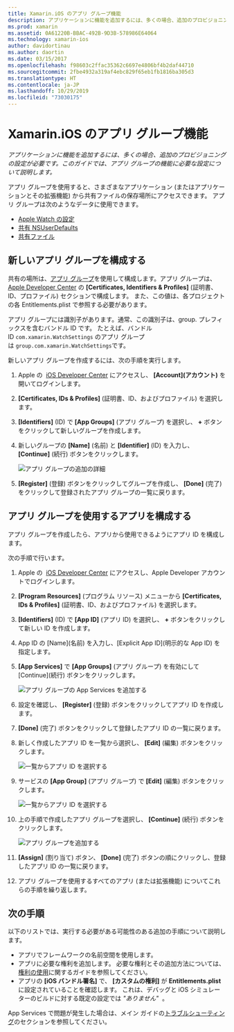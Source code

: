 ```yaml
---
title: Xamarin.iOS のアプリ グループ機能
description: アプリケーションに機能を追加するには、多くの場合、追加のプロビジョニングの設定が必要です。 このガイドでは、アプリ グループの機能に必要な設定について説明します。
ms.prod: xamarin
ms.assetid: 0A61220B-BBAC-492B-9D3B-578986E64064
ms.technology: xamarin-ios
author: davidortinau
ms.author: daortin
ms.date: 03/15/2017
ms.openlocfilehash: f98603c2ffac35362c6697e4806bf4b2daf44710
ms.sourcegitcommit: 2fbe4932a319af4ebc829f65eb1fb1816ba305d3
ms.translationtype: HT
ms.contentlocale: ja-JP
ms.lasthandoff: 10/29/2019
ms.locfileid: "73030175"
---
```

# <a name="app-group-capabilities-in-xamarinios"></a>Xamarin.iOS のアプリ グループ機能

_アプリケーションに機能を追加するには、多くの場合、追加のプロビジョニングの設定が必要です。このガイドでは、アプリ グループの機能に必要な設定について説明します。_

アプリ グループを使用すると、さまざまなアプリケーション (またはアプリケーションとその拡張機能) から共有ファイルの保存場所にアクセスできます。 アプリ グループは次のようなデータに使用できます。

* [Apple Watch の設定](~/ios/watchos/app-fundamentals/settings.md)
* [共有 NSUserDefaults](~/ios/app-fundamentals/user-defaults.md)
* [共有ファイル](~/ios/watchos/app-fundamentals/parent-app.md#files)

## <a name="configure-a-new-app-group"></a>新しいアプリ グループを構成する

共有の場所は、[アプリ グループ](https://developer.apple.com/library/content/documentation/Miscellaneous/Reference/EntitlementKeyReference/Chapters/EnablingAppSandbox.html#//apple_ref/doc/uid/TP40011195-CH4-SW19)を使用して構成します。アプリ グループは、[Apple Developer Center](https://developer.apple.com/account/) の **[Certificates, Identifiers & Profiles]** \(証明書、ID、プロファイル\) セクションで構成します。 また、この値は、各プロジェクトの各 Entitlements.plist で参照する必要があります。

アプリ グループには識別子があります。通常、この識別子は、group. プレフィックスを含むバンドル ID です。 たとえば、バンドル ID `com.xamarin.WatchSettings` のアプリ グループは `group.com.xamarin.WatchSettings`です。

新しいアプリ グループを作成するには、次の手順を実行します。

1. Apple の  [iOS Developer Center](https://developer.apple.com/account/) にアクセスし、 **[Account]\(アカウント\)** を開いてログインします。
2. **[Certificates, IDs & Profiles]** \(証明書、ID、およびプロファイル\) を選択します。
3. **[Identifiers]** \(ID\) で **[App Groups]** \(アプリ グループ\) を選択し、 **+** ボタンをクリックして新しいグループを作成します。
4. 新しいグループの **[Name]** \(名前\) と **[Identifier]** \(ID\) を入力し、 **[Continue]** \(続行\) ボタンをクリックします。 
   
    ![アプリ グループの追加の詳細](app-groups-capabilities-images/image52.png)

5. **[Register]** \(登録\) ボタンをクリックしてグループを作成し、 **[Done]** \(完了\) をクリックして登録されたアプリ グループの一覧に戻ります。

## <a name="configure-an-app-to-use-app-groups"></a>アプリ グループを使用するアプリを構成する

アプリ グループを作成したら、アプリから使用できるようにアプリ ID を構成します。

次の手順で行います。

1. Apple の  [iOS Developer Center](https://developer.apple.com/account/) にアクセスし、Apple Developer アカウントでログインします。
2. **[Program Resources]** \(プログラム リソース\) メニューから **[Certificates, IDs & Profiles]** \(証明書、ID、およびプロファイル\) を選択します。
3. **[Identifiers]** \(ID\) で **[App ID]** \(アプリ ID\) を選択し、 **+** ボタンをクリックして新しい ID を作成します。
4. App ID の [Name]\(名前\) を入力し、[Explicit App ID]\(明示的な App ID\) を指定します。
5. **[App Services]** で **[App Groups]** \(アプリ グループ\) を有効にして [Continue]\(続行\) ボタンをクリックします。

    ![アプリ グループの App Services を追加する](app-groups-capabilities-images/image53.png)

6. 設定を確認し、 **[Register]** \(登録\) ボタンをクリックしてアプリ ID を作成します。
7. **[Done]** \(完了\) ボタンをクリックして登録したアプリ ID の一覧に戻ります。
8. 新しく作成したアプリ ID を一覧から選択し、 **[Edit]** \(編集\) ボタンをクリックします。

    ![一覧からアプリ ID を選択する](app-groups-capabilities-images/image54.png)

9. サービスの **[App Group]** \(アプリ グループ\) で **[Edit]** \(編集\) ボタンをクリックします。

    ![一覧からアプリ ID を選択する](app-groups-capabilities-images/image55.png)

10. 上の手順で作成したアプリ グループを選択し、 **[Continue]** \(続行\) ボタンをクリックします。

    ![アプリ グループを追加する](app-groups-capabilities-images/image56.png)

11. **[Assign]** \(割り当て\) ボタン、 **[Done]** \(完了\) ボタンの順にクリックし、登録したアプリ ID の一覧に戻ります。
12. アプリ グループを使用するすべてのアプリ (または拡張機能) についてこれらの手順を繰り返します。

## <a name="next-steps"></a>次の手順

以下のリストでは、実行する必要がある可能性のある追加の手順について説明します。

* アプリでフレームワークの名前空間を使用します。
* アプリに必要な権利を追加します。 必要な権利とその追加方法については、[権利の使用](~/ios/deploy-test/provisioning/entitlements.md)に関するガイドを参照してください。
* アプリの **[iOS バンドル署名]** で、 **[カスタムの権利]** が **Entitlements.plist** に設定されていることを確認します。 これは、デバッグと iOS シミュレーターのビルドに対する既定の設定では _"ありません"_  。

App Services で問題が発生した場合は、メイン ガイドの[トラブルシューティング](~/ios/deploy-test/provisioning/capabilities/index.md)のセクションを参照してください。
